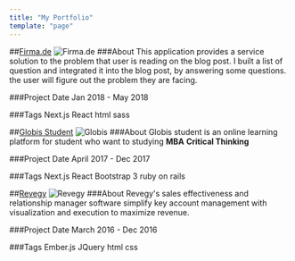 ```yaml
---
title: "My Portfolio"
template: "page"
---
```


##<a href="https://www.firma.de/" target="_blank">Firma.de</a>
![Firma.de](/media/firma.de.png)
###About
This application provides a service solution to the problem that user is reading on the blog post. I built a list of question and integrated it 
into the blog post, by answering some questions. the user will figure out the problem they are facing.

###Project Date
Jan 2018 - May 2018

###Tags
<a class="next" type="button">Next.js</a>
<a class="react" type="button">React</a>
<a class="html" type="button">html</a>
<a class="css" type="button">sass</a>

##<a href="https://my.globis.ac.jp/" target="_blank">Globis Student</a>
![Globis](/media/globis.png)
###About
Globis student is an online learning platform for student who want to studying **MBA** **Critical Thinking** 

###Project Date
April 2017 - Dec 2017

###Tags
<a class="next" type="button">Next.js</a>
<a class="react" type="button">React</a>
<a class="html" type="button">Bootstrap 3</a>
<a class="js" type="button">ruby on rails</a>

##<a href="https://www.revegy.com/" target="_blank">Revegy</a>
![Revegy](/media/revegy.png)
###About
Revegy's sales effectiveness and relationship manager software simplify key account management with visualization and execution to maximize revenue.

###Project Date
March 2016 - Dec 2016

###Tags
<a class="react" type="button">Ember.js</a>
<a class="js" type="button">JQuery</a>
<a class="html" type="button">html</a>
<a class="css" type="button">css</a>
